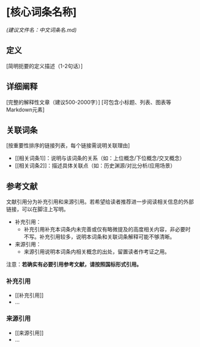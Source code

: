 # [核心词条名称]
*(建议文件名：中文词条名.md)*

## 定义
[简明扼要的定义描述（1-2句话）]

## 详细阐释
[完整的解释性文章（建议500-2000字）]
[可包含小标题、列表、图表等Markdown元素]

## 关联词条
[按重要性排序的链接列表，每个链接需说明关联理由]
- [[相关词条1]]：说明与该词条的关系（如：上位概念/下位概念/交叉概念）
- [[相关词条2]]：描述具体关联点（如：历史渊源/对比分析/应用场景）

## 参考文献

文献引用分为补充引用和来源引用。若希望给读者推荐进一步阅读相关信息的外部链接，可以在脚注上写明。

- 补充引用：
  - 补充引用补充本词条内未完善或仅有略微提及的高度相关内容，非必要时不写。补充引用较多，说明本词条和关联词条解释可能不够清晰。
- 来源引用：
  - 来源引用说明本词条内相关概念的出处，留置读者作考证之用。

注意：**若确实有必要引用参考文献，请按照国标形式引用。**

### 补充引用

- [[补充引用]]
- ...

### 来源引用

- [[来源引用]]
- ...
